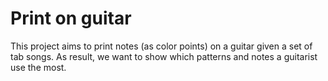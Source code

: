 # Print on guitar

This project aims to print notes (as color points) on a guitar given a set of tab songs.
As result, we want to show which patterns and notes a guitarist use the most.

